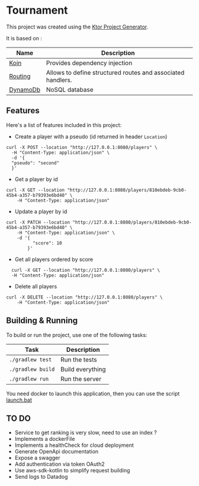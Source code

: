 # Tournament

This project was created using the [Ktor Project Generator](https://start.ktor.io).

It is based on :

| Name                                               | Description                                                 |
|----------------------------------------------------|-------------------------------------------------------------|
| [Koin](https://start.ktor.io/p/koin)               | Provides dependency injection                               |
| [Routing](https://start.ktor.io/p/routing-default) | Allows to define structured routes and associated handlers. |
| [DynamoDb](https://aws.amazon.com/fr/dynamodb/)    | NoSQL database                                              |

## Features

Here's a list of features included in this project:

- Create a player with a pseudo (id returned in header `Location`)

```
curl -X POST --location "http://127.0.0.1:8080/players" \
  -H "Content-Type: application/json" \
  -d '{
  "pseudo": "second"
  }' 
 ```

- Get a player by id

```
curl -X GET --location "http://127.0.0.1:8080/players/810ebdeb-9cb0-45b4-a357-b79393e6bd40" \
    -H "Content-Type: application/json" 
 ```

- Update a player by id

```
curl -X PATCH --location "http://127.0.0.1:8080/players/810ebdeb-9cb0-45b4-a357-b79393e6bd40" \
    -H "Content-Type: application/json" \
    -d '{
          "score": 10
        }'
 ```

- Get all players ordered by score

```
  curl -X GET --location "http://127.0.0.1:8080/players" \
  -H "Content-Type: application/json"
 ```

- Delete all players

```
curl -X DELETE --location "http://127.0.0.1:8080/players" \
    -H "Content-Type: application/json"
```

## Building & Running

To build or run the project, use one of the following tasks:

| Task              | Description      |
|-------------------|------------------|
| `./gradlew test`  | Run the tests    |
| `./gradlew build` | Build everything | 
| `./gradlew run`   | Run the server   | 

You need docker to launch this application, then you can use the script [launch.bat](./launch.bat)

## TO DO

- Service to get ranking is very slow, need to use an index ?
- Implements a dockerFile
- Implements a healthCheck for cloud deployment
- Generate OpenApi documentation
- Expose a swagger
- Add authentication via token OAuth2
- Use aws-sdk-kotlin to simplify request building
- Send logs to Datadog
